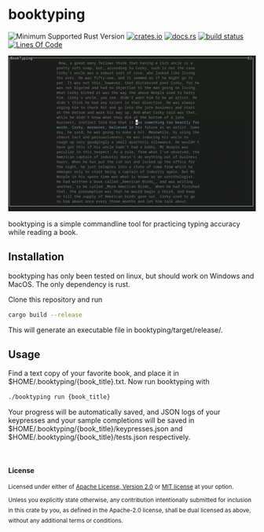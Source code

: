 # booktyping
![Minimum Supported Rust Version](https://img.shields.io/badge/rustc-1.74+-ab6000.svg)
[<img alt="crates.io" src="https://img.shields.io/crates/v/booktyping.svg?color=fc8d62&logo=rust" height="20" style=flat-square>](https://crates.io/crates/booktyping)
[<img alt="docs.rs" src="https://img.shields.io/badge/docs.rs-66c2a5?style=for-the-badge&labelColor=555555&logo=docs.rs&style=flat-square" height="20">](https://docs.rs/booktyping)
[<img alt="build status" src="https://img.shields.io/github/actions/workflow/status/valeratrades/booktyping/ci.yml?branch=master&style=for-the-badge&style=flat-square" height="20">](https://github.com/valeratrades/booktyping/actions?query=branch%3Amaster) <!--NB: Won't find it if repo is private-->
[![Lines Of Code](https://tokei.rs/b1/github/valeratrades/booktyping?category=code)](https://github.com/valeratrades/booktyping/tree/master/src)

![usage-example-gif](./docs/.assets/usage-example.gif)

booktyping is a simple commandline tool for practicing typing accuracy while reading a book.

## Installation

booktyping has only been tested on linux, but should work on Windows and MacOS. The only dependency is rust. 

Clone this repository and run
```sh
cargo build --release
```
This will generate an executable file in booktyping/target/release/.

## Usage
Find a text copy of your favorite book, and place it in $HOME/.booktyping/{book_title}.txt.
Now run booktyping with 
```sh
./booktyping run {book_title}
```

Your progress will be automatically saved, and JSON logs of your keypresses and your sample completions will be saved in $HOME/.booktyping/{book_title}/keypresses.json and $HOME/.booktyping/{book_title}/tests.json respectively.


<br>

#### License

<sup>
Licensed under either of <a href="LICENSE-APACHE">Apache License, Version
2.0</a> or <a href="LICENSE-MIT">MIT license</a> at your option.
</sup>

<br>

<sub>
Unless you explicitly state otherwise, any contribution intentionally submitted
for inclusion in this crate by you, as defined in the Apache-2.0 license, shall
be dual licensed as above, without any additional terms or conditions.
</sub>
